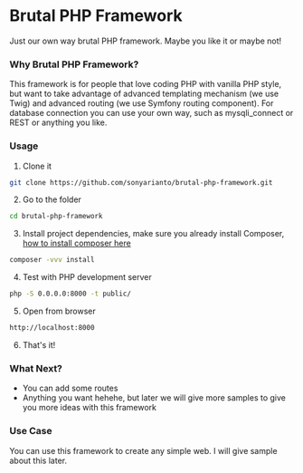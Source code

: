 # Brutal PHP Framework
Just our own way brutal PHP framework. Maybe you like it or maybe not!

### Why Brutal PHP Framework?
This framework is for people that love coding PHP with vanilla PHP style, but want to take advantage of advanced templating mechanism (we use Twig) and advanced routing (we use Symfony routing component). For database connection you can use your own way, such as mysqli_connect or REST or anything you like.

### Usage
1. Clone it

```bash
git clone https://github.com/sonyarianto/brutal-php-framework.git
```

2. Go to the folder

```bash
cd brutal-php-framework
```

3. Install project dependencies, make sure you already install Composer, [how to install composer here](https://getcomposer.org/download/)

```bash
composer -vvv install 
```

4. Test with PHP development server

```bash
php -S 0.0.0.0:8000 -t public/
```

5. Open from browser

```bash
http://localhost:8000
```

6. That's it!

### What Next?
- You can add some routes
- Anything you want hehehe, but later we will give more samples to give you more ideas with this framework

### Use Case
You can use this framework to create any simple web. I will give sample about this later.

